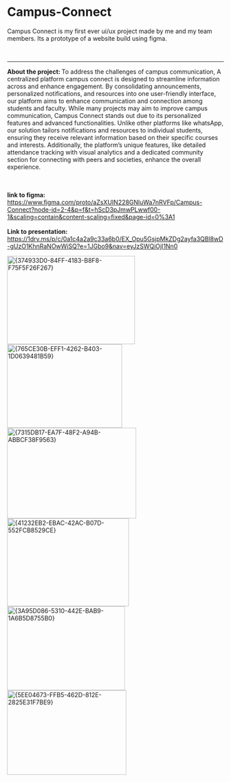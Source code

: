 # Campus-Connect
<p> Campus Connect is my first ever ui/ux project made by me and my team members. Its a prototype of a website build using figma. </p>
<br>
<hr>
<b> About the project: </b> 
To address the challenges of campus communication, 
A centralized platform campus connect is designed to streamline information across and enhance engagement.
By consolidating announcements, personalized notifications, and resources into one user-friendly interface, our platform aims to enhance communication and connection among students and faculty.
While many projects may aim to improve  campus communication, Campus Connect stands out due to its personalized features and advanced functionalities. Unlike other platforms like whatsApp, our solution tailors notifications and resources to individual students, ensuring they receive relevant information based on their specific courses and interests. 
Additionally, the platform’s unique features, like detailed attendance tracking with visual analytics and a dedicated community section for connecting with peers and societies, enhance the overall experience.
<br>
<br>
<br>

<b> link to figma: </b> https://www.figma.com/proto/aZsXUIN228GNluWa7nRVFp/Campus-Connect?node-id=2-4&p=f&t=hScD3pJmwPLwwf00-1&scaling=contain&content-scaling=fixed&page-id=0%3A1
<br>
<br>
<b> Link to presentation: </b> https://1drv.ms/p/c/0a1c4a2a9c33a6b0/EX_Opu5GsjpMkZDg2ayfa3QBl8wD-gUzO1KhnRaNOwWiSQ?e=1JGbo9&nav=eyJzSWQiOjI1Nn0

<img width="297" height="205" alt="{374933D0-84FF-4183-B8F8-F75F5F26F267}" src="https://github.com/user-attachments/assets/45c77a1f-66b2-4296-bbee-6df42341035e" />
<img width="267" height="194" alt="{765CE30B-EFF1-4262-B403-1D0639481B59}" src="https://github.com/user-attachments/assets/dbf92ec4-a478-4405-9d2d-2bbca6470a90" />
<img width="300" height="210" alt="{7315DB17-EA7F-48F2-A94B-ABBCF38F9563}" src="https://github.com/user-attachments/assets/47604d3c-6835-4ff7-9c0a-62120eba0ffd" />
<img width="283" height="204" alt="{41232EB2-EBAC-42AC-B07D-552FCB8529CE}" src="https://github.com/user-attachments/assets/3308427f-f6ff-476d-8359-995cbb762f89" />
<img width="274" height="195" alt="{3A95D086-5310-442E-BAB9-1A6B5D8755B0}" src="https://github.com/user-attachments/assets/cbe62efa-f983-4a70-8555-ecaa6ec3b6a3" />

<img width="277" height="196" alt="{5EE04673-FFB5-462D-812E-2825E31F7BE9}" src="https://github.com/user-attachments/assets/f435a01f-302f-4975-ae95-8dd6b95d8c62" />

